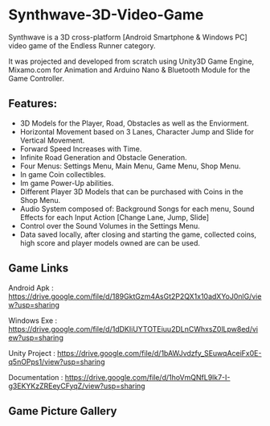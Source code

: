 # Synthwave-3D-Video-Game

Synthwave is a 3D cross-platform [Android Smartphone & Windows PC] video game of the Endless Runner category.

It was projected and developed from scratch using Unity3D Game Engine, Mixamo.com for Animation and Arduino Nano & Bluetooth Module for the Game Controller.

## Features:

- 3D Models for the Player, Road, Obstacles as well as the Enviorment.
- Horizontal Movement based on 3 Lanes, Character Jump and Slide for Vertical Movement.
- Forward Speed Increases with Time. 
- Infinite Road Generation and Obstacle Generation.
- Four Menus: Settings Menu, Main Menu, Game Menu, Shop Menu.
- In game Coin collectibles.
- Im game Power-Up abilities.
- Different Player 3D Models that can be purchased with Coins in the Shop Menu.
- Audio System composed of: Background Songs for each menu, Sound Effects for each Input Action [Change Lane, Jump, Slide]
- Control over the Sound Volumes in the Settings Menu.
- Data saved locally, after closing and starting the game, collected coins, high score and player models owned are can be used.


## Game Links
Android Apk     : https://drive.google.com/file/d/189GktGzm4AsGt2P2QX1x10adXYoJ0nlG/view?usp=sharing

Windows Exe     : https://drive.google.com/file/d/1dDKIiUYTOTEiuu2DLnCWhxsZ0lLpw8ed/view?usp=sharing

Unity Project   : https://drive.google.com/file/d/1bAWJvdzfy_SEuwqAceiFx0E-q5nOPps1/view?usp=sharing

Documentation   : https://drive.google.com/file/d/1hoVmQNfL9lk7-I-g3EKYKzZREeyCFyqZ/view?usp=sharing

## Game Picture Gallery
